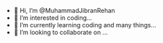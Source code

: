 - 👋 Hi, I’m @MuhammadJibranRehan
- 👀 I’m interested in coding...
- 🌱 I’m currently learning coding and many things...
- 💞️ I’m looking to collaborate on ...
<!---
I'm a ✨ special ✨ repository because its `README.md` (this file) appears on your GitHub profile.
You can click the Preview link to take a look at your changes.
--->
